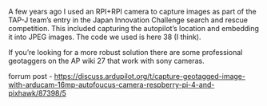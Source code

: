 A few years ago I used an RPI+RPI camera to capture images as part of the TAP-J team’s entry in the Japan Innovation Challenge search and rescue competition. This included capturing the autopilot’s location and embedding it into JPEG images. The code we used is here 38 (I think).

If you’re looking for a more robust solution there are some professional geotaggers on the AP wiki 27 that work with sony cameras.

forrum post - https://discuss.ardupilot.org/t/capture-geotagged-image-with-arducam-16mp-autofoucus-camera-respberry-pi-4-and-pixhawk/87398/5
